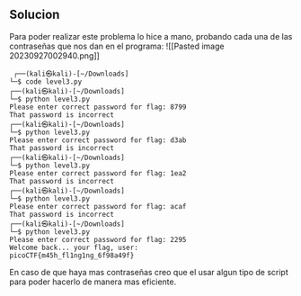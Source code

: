 
## Solucion
Para poder realizar este problema lo hice a mano, probando cada una de las contraseñas que nos dan en el programa:
![[Pasted image 20230927002940.png]]

	 ┌──(kali㉿kali)-[~/Downloads]
	└─$ code level3.py      
	┌──(kali㉿kali)-[~/Downloads]
	└─$ python level3.py 
	Please enter correct password for flag: 8799
	That password is incorrect
	┌──(kali㉿kali)-[~/Downloads]
	└─$ python level3.py
	Please enter correct password for flag: d3ab
	That password is incorrect
	┌──(kali㉿kali)-[~/Downloads]
	└─$ python level3.py
	Please enter correct password for flag: 1ea2
	That password is incorrect
	┌──(kali㉿kali)-[~/Downloads]
	└─$ python level3.py
	Please enter correct password for flag: acaf
	That password is incorrect
	┌──(kali㉿kali)-[~/Downloads]
	└─$ python level3.py
	Please enter correct password for flag: 2295
	Welcome back... your flag, user:
	picoCTF{m45h_fl1ng1ng_6f98a49f}

En caso de que haya mas contraseñas creo que el usar algun tipo de script para poder hacerlo de manera mas eficiente.
